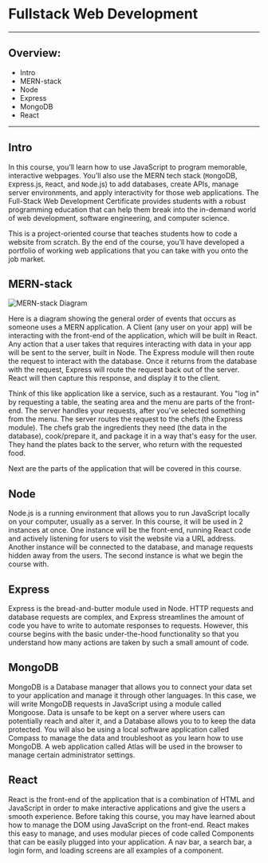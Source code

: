 # Fullstack Web Development
***

## Overview:

- Intro
- MERN-stack
- Node
- Express
- MongoDB
- React

***

## Intro

In this course, you’ll learn how to use JavaScript to program memorable, interactive webpages. You’ll also use the MERN tech stack (`M`ongoDB, `E`xpress.js, `R`eact, and `N`ode.js) to add databases, create APIs, manage server environments, and apply interactivity for those web applications. The Full-Stack Web Development Certificate provides students with a robust programming education that can help them break into the in-demand world of web development, software engineering, and computer science.

This is a project-oriented course that teaches students how to code a website from scratch. By the end of the course, you’ll have developed a portfolio of working web applications that you can take with you onto the job market.

## MERN-stack

![MERN-stack Diagram](https://i.imgur.com/K1Qk4IW.png)

Here is a diagram showing the general order of events that occurs as someone uses a MERN application. A Client (any user on your app) will be interacting with the front-end of the application, which will be built in React. Any action that a user takes that requires interacting with data in your app will be sent to the server, built in Node. The Express module will then route the request to interact with the database. Once it returns from the database with the request, Express will route the request back out of the server. React will then capture this response, and display it to the client.

Think of this like application like a service, such as a restaurant. You "log in" by requesting a table, the seating area and the menu are parts of the front-end. The server handles your requests, after you've selected something from the menu. The server routes the request to the chefs (the Express module). The chefs grab the ingredients they need (the data in the database), cook/prepare it, and package it in a way that's easy for the user. They hand the plates back to the server, who return with the requested food.

Next are the parts of the application that will be covered in this course.

## Node

Node.js is a running environment that allows you to run JavaScript locally on your computer, usually as a server. In this course, it will be used in 2 instances at once. One instance will be the front-end, running React code and actively listening for users to visit the website via a URL address. Another instance will be connected to the database, and manage requests hidden away from the users. The second instance is what we begin the course with.

## Express

Express is the bread-and-butter module used in Node. HTTP requests and database requests are complex, and Express streamlines the amount of code you have to write to automate responses to requests. However, this course begins with the basic under-the-hood functionality so that you understand how many actions are taken by such a small amount of code.

## MongoDB

MongoDB is a Database manager that allows you to connect your data set to your application and manage it through other languages. In this case, we will write MongoDB requests in JavaScript using a module called Mongoose. Data is unsafe to be kept on a server where users can potentially reach and alter it, and a Database allows you to to keep the data protected. You will also be using a local software application called Compass to manage the data and troubleshoot as you learn how to use MongoDB. A web application called Atlas will be used in the browser to manage certain administrator settings.

## React

React is the front-end of the application that is a combination of HTML and JavaScript in order to make interactive applications and give the users a smooth experience. Before taking this course, you may have learned about how to manage the DOM using JavaScript on the front-end. React makes this easy to manage, and uses modular pieces of code called Components that can be easily plugged into your application. A nav bar, a search bar, a login form, and loading screens are all examples of a component.